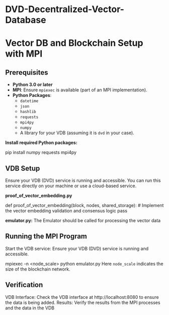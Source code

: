 # DVD-Decentralized-Vector-Database
# Vector DB and Blockchain Setup with MPI

## Prerequisites

- **Python 3.0 or later**
- **MPI**: Ensure `mpiexec` is available (part of an MPI implementation).
- **Python Packages**:
  - `datetime`
  - `json`
  - `hashlib`
  - `requests`
  - `mpi4py`
  - `numpy`
  - A library for your VDB (assuming it is `dvd` in your case).

**Install required Python packages:**

pip install numpy requests mpi4py

## VDB Setup
Ensure your VDB (DVD) service is running and accessible. You can run this service directly on your machine or use a cloud-based service.


**proof_of_vector_embedding.py**

def proof_of_vector_embedding(block, nodes, shared_storage):
    # Implement the vector embedding validation and consensus logic
    pass

**emulator.py:** The Emulator should be called for processing the vector data

## Running the MPI Program
Start the VDB service: Ensure your VDB (DVD) service is running and accessible.

mpiexec -n <node_scale> python emulator.py
Here `node_scale` indicates the size of the blockchain network.

## Verification
VDB Interface: Check the VDB interface at http://localhost:8080 to ensure the data is being added.
Results: Verify the results from the MPI processes and the data in the VDB
